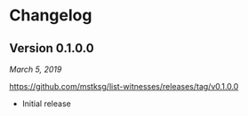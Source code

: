 Changelog
=========

Version 0.1.0.0
---------------

*March 5, 2019*

<https://github.com/mstksg/list-witnesses/releases/tag/v0.1.0.0>

*   Initial release

